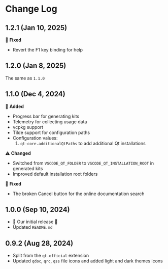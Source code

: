 # Change Log

## 1.2.1 (Jan 10, 2025)

🐞 **Fixed**

- Revert the F1 key binding for help

## 1.2.0 (Jan 8, 2025)

The same as `1.1.0`

## 1.1.0 (Dec 4, 2024)

🎉 **Added**

- Progress bar for generating kits
- Telemetry for collecting usage data
- vcpkg support
- Tilde support for configuration paths
- Configuration values:
    1. `qt-core.additionalQtPaths` to add additional Qt installations

⚠️ **Changed**

- Switched from `VSCODE_QT_FOLDER` to `VSCODE_QT_INSTALLATION_ROOT` in generated kits
- Improved default installation root folders

🐞 **Fixed**

- The broken Cancel button for the online documentation search

## 1.0.0 (Sep 10, 2024)

- 🎉 Our initial release 🎉
- Updated `README.md`

## 0.9.2 (Aug 28, 2024)

- Split from the `qt-official` extension
- Updated `qdoc`, `qrc`, `qss` file icons  and added light and dark themes icons
